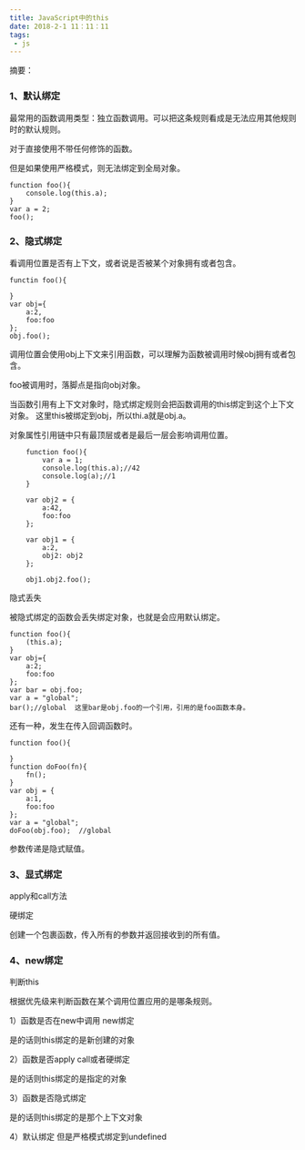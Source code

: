 ```yaml
---
title: JavaScript中的this
date: 2018-2-1 11：11：11
tags: 
 - js
---
```

摘要：
<!--more-->



### 1、默认绑定

最常用的函数调用类型：独立函数调用。可以把这条规则看成是无法应用其他规则时的默认规则。

对于直接使用不带任何修饰的函数。

但是如果使用严格模式，则无法绑定到全局对象。

    function foo(){
        console.log(this.a);
    }
    var a = 2;
    foo();


### 2、隐式绑定

看调用位置是否有上下文，或者说是否被某个对象拥有或者包含。


    functin foo(){

    }
    var obj={
        a:2,
        foo:foo
    };
    obj.foo();

调用位置会使用obj上下文来引用函数，可以理解为函数被调用时候obj拥有或者包含。

foo被调用时，落脚点是指向obj对象。

当函数引用有上下文对象时，隐式绑定规则会把函数调用的this绑定到这个上下文对象。
这里this被绑定到obj，所以thi.a就是obj.a。

对象属性引用链中只有最顶层或者是最后一层会影响调用位置。

        function foo(){
            var a = 1;
            console.log(this.a);//42
            console.log(a);//1
        }
    
        var obj2 = {
            a:42,
            foo:foo
        };
    
        var obj1 = {
            a:2,
            obj2: obj2
        };
    
        obj1.obj2.foo();

隐式丢失

被隐式绑定的函数会丢失绑定对象，也就是会应用默认绑定。

    function foo(){
        (this.a);
    }
    var obj={
        a:2;
        foo:foo
    };
    var bar = obj.foo;
    var a = "global";
    bar();//global  这里bar是obj.foo的一个引用，引用的是foo函数本身。


还有一种，发生在传入回调函数时。

    function foo(){

    }
    function doFoo(fn){
        fn();
    }
    var obj = {
        a:1,
        foo:foo
    };
    var a = "global";
    doFoo(obj.foo);  //global


参数传递是隐式赋值。

### 3、显式绑定
apply和call方法

硬绑定

创建一个包裹函数，传入所有的参数并返回接收到的所有值。

### 4、new绑定


判断this

根据优先级来判断函数在某个调用位置应用的是哪条规则。

1）函数是否在new中调用   new绑定
   
   是的话则this绑定的是新创建的对象

2）函数是否apply call或者硬绑定
   
   是的话则this绑定的是指定的对象

3）函数是否隐式绑定
   
   是的话则this绑定的是那个上下文对象

4）默认绑定  但是严格模式绑定到undefined


